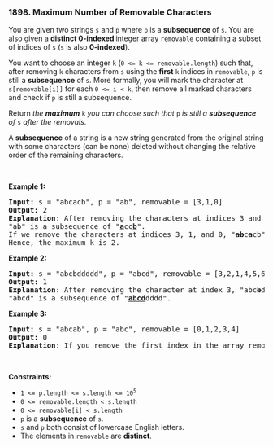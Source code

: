 <h3 align="left"> 1898. Maximum Number of Removable Characters</h3>
<div><p>You are given two strings <code>s</code> and <code>p</code> where <code>p</code> is a <strong>subsequence </strong>of <code>s</code>. You are also given a <strong>distinct 0-indexed </strong>integer array <code>removable</code> containing a subset of indices of <code>s</code> (<code>s</code> is also <strong>0-indexed</strong>).</p>

<p>You want to choose an integer <code>k</code> (<code>0 &lt;= k &lt;= removable.length</code>) such that, after removing <code>k</code> characters from <code>s</code> using the <strong>first</strong> <code>k</code> indices in <code>removable</code>, <code>p</code> is still a <strong>subsequence</strong> of <code>s</code>. More formally, you will mark the character at <code>s[removable[i]]</code> for each <code>0 &lt;= i &lt; k</code>, then remove all marked characters and check if <code>p</code> is still a subsequence.</p>

<p>Return <em>the <strong>maximum</strong> </em><code>k</code><em> you can choose such that </em><code>p</code><em> is still a <strong>subsequence</strong> of </em><code>s</code><em> after the removals</em>.</p>

<p>A <strong>subsequence</strong> of a string is a new string generated from the original string with some characters (can be none) deleted without changing the relative order of the remaining characters.</p>

<p>&nbsp;</p>
<p><strong>Example 1:</strong></p>

<pre><strong>Input:</strong> s = "abcacb", p = "ab", removable = [3,1,0]
<strong>Output:</strong> 2
<strong>Explanation</strong>: After removing the characters at indices 3 and 1, "a<s><strong>b</strong></s>c<s><strong>a</strong></s>cb" becomes "accb".
"ab" is a subsequence of "<strong><u>a</u></strong>cc<strong><u>b</u></strong>".
If we remove the characters at indices 3, 1, and 0, "<s><strong>ab</strong></s>c<s><strong>a</strong></s>cb" becomes "ccb", and "ab" is no longer a subsequence.
Hence, the maximum k is 2.
</pre>

<p><strong>Example 2:</strong></p>

<pre><strong>Input:</strong> s = "abcbddddd", p = "abcd", removable = [3,2,1,4,5,6]
<strong>Output:</strong> 1
<strong>Explanation</strong>: After removing the character at index 3, "abc<s><strong>b</strong></s>ddddd" becomes "abcddddd".
"abcd" is a subsequence of "<u><strong>abcd</strong></u>dddd".
</pre>

<p><strong>Example 3:</strong></p>

<pre><strong>Input:</strong> s = "abcab", p = "abc", removable = [0,1,2,3,4]
<strong>Output:</strong> 0
<strong>Explanation</strong>: If you remove the first index in the array removable, "abc" is no longer a subsequence.
</pre>

<p>&nbsp;</p>
<p><strong>Constraints:</strong></p>

<ul>
	<li><code>1 &lt;= p.length &lt;= s.length &lt;= 10<sup>5</sup></code></li>
	<li><code>0 &lt;= removable.length &lt; s.length</code></li>
	<li><code>0 &lt;= removable[i] &lt; s.length</code></li>
	<li><code>p</code> is a <strong>subsequence</strong> of <code>s</code>.</li>
	<li><code>s</code> and <code>p</code> both consist of lowercase English letters.</li>
	<li>The elements in <code>removable</code> are <strong>distinct</strong>.</li>
</ul>
</div>